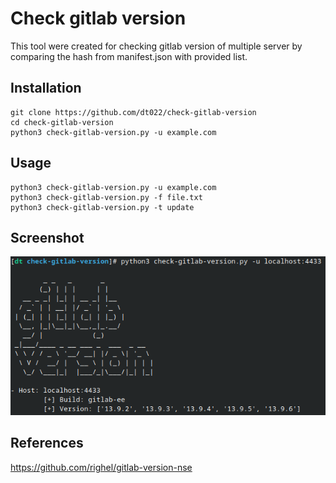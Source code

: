 # Check gitlab version

This tool were created for checking gitlab version of multiple server by comparing the hash from manifest.json with provided list.

## Installation
```
git clone https://github.com/dt022/check-gitlab-version
cd check-gitlab-version
python3 check-gitlab-version.py -u example.com
```

## Usage
```
python3 check-gitlab-version.py -u example.com
python3 check-gitlab-version.py -f file.txt
python3 check-gitlab-version.py -t update
```
## Screenshot
![image](image/image1.png)

## References
https://github.com/righel/gitlab-version-nse
